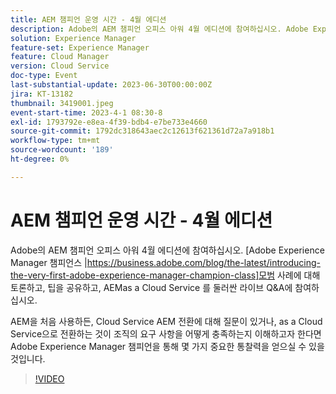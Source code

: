 ```yaml
---
title: AEM 챔피언 운영 시간 - 4월 에디션
description: Adobe의 AEM 챔피언 오피스 아워 4월 에디션에 참여하십시오. Adobe Experience Manager AEM 챔피언 패널은 모범 사례에 대해 논의하고, 팁을 공유하며, as a Cloud Service을 둘러싼 라이브 Q&A에 참여하십시오. AEM을 처음 사용하든, Cloud Service AEM 전환에 대해 질문이 있거나, as a Cloud Service으로 전환하는 것이 조직의 요구 사항을 어떻게 충족하는지 이해하고자 한다면 Adobe Experience Manager 챔피언을 통해 몇 가지 중요한 통찰력을 얻으실 수 있을 것입니다.
solution: Experience Manager
feature-set: Experience Manager
feature: Cloud Manager
version: Cloud Service
doc-type: Event
last-substantial-update: 2023-06-30T00:00:00Z
jira: KT-13182
thumbnail: 3419001.jpeg
event-start-time: 2023-4-1 08:30-8
exl-id: 1793792e-e8ea-4f39-bdb4-e7be733e4660
source-git-commit: 1792dc318643aec2c12613f621361d72a7a918b1
workflow-type: tm+mt
source-wordcount: '189'
ht-degree: 0%

---
```


# AEM 챔피언 운영 시간 - 4월 에디션

Adobe의 AEM 챔피언 오피스 아워 4월 에디션에 참여하십시오. [Adobe Experience Manager 챔피언스 |https://business.adobe.com/blog/the-latest/introducing-the-very-first-adobe-experience-manager-champion-class]모범 사례에 대해 토론하고, 팁을 공유하고, AEMas a Cloud Service 를 둘러싼 라이브 Q&amp;A에 참여하십시오.

AEM을 처음 사용하든, Cloud Service AEM 전환에 대해 질문이 있거나, as a Cloud Service으로 전환하는 것이 조직의 요구 사항을 어떻게 충족하는지 이해하고자 한다면 Adobe Experience Manager 챔피언을 통해 몇 가지 중요한 통찰력을 얻으실 수 있을 것입니다.

>[!VIDEO](https://video.tv.adobe.com/v/3419001/?learn=on)
